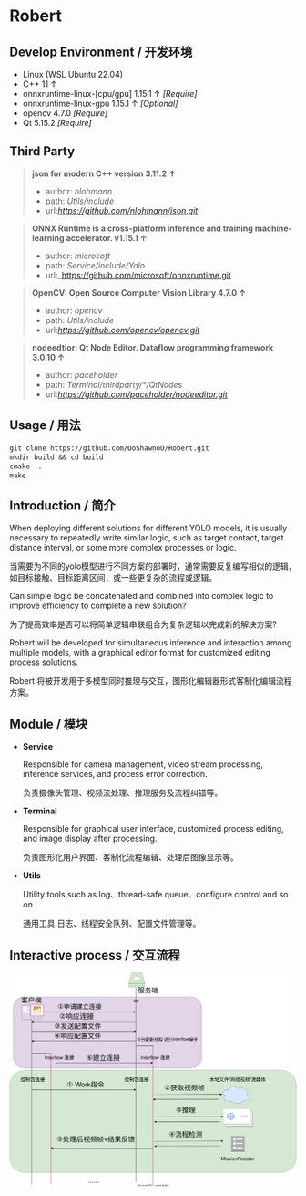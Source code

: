 # Robert
## Develop Environment / 开发环境
- Linux (WSL Ubuntu 22.04)
- C++ 11 ↑
- onnxruntime-linux-[cpu/gpu] 1.15.1 ↑ _[Require]_
- onnxruntime-linux-gpu 1.15.1 ↑ _[Optional]_
- opencv 4.7.0 _[Require]_
- Qt 5.15.2 _[Require]_

## Third Party
> **json for modern C++ version 3.11.2 ↑**
> - author: *nlohmann*
> - path: _Utils/include_
> - url:_https://github.com/nlohmann/json.git_

> **ONNX Runtime is a cross-platform inference and training machine-learning accelerator. v1.15.1 ↑**
> - author: *microsoft*
> - path: _Service/include/Yolo_
> - url:_https://github.com/microsoft/onnxruntime.git

> **OpenCV: Open Source Computer Vision Library 4.7.0 ↑**
> - author: *opencv*
> - path: _Utils/include_
> - url:_https://github.com/opencv/opencv.git_

> **nodeedtior: Qt Node Editor. Dataflow programming framework 3.0.10 ↑**
> - author: *paceholder*
> - path: _Terminal/thirdparty/\*/QtNodes_
> - url:_https://github.com/paceholder/nodeeditor.git_


## Usage / 用法
```shell
git clone https://github.com/OoShawnoO/Robert.git
mkdir build && cd build
cmake ..
make
```

## Introduction / 简介
When deploying different solutions for different YOLO models, it is usually necessary to repeatedly write similar logic, such as target contact, target distance interval, or some more complex processes or logic.

当需要为不同的yolo模型进行不同方案的部署时，通常需要反复编写相似的逻辑，如目标接触、目标距离区间，或一些更复杂的流程或逻辑。

Can simple logic be concatenated and combined into complex logic to improve efficiency to complete a new solution?

为了提高效率是否可以将简单逻辑串联组合为复杂逻辑以完成新的解决方案?

Robert will be developed for simultaneous inference and interaction among multiple models, with a graphical editor format for customized editing process solutions.

Robert 将被开发用于多模型同时推理与交互，图形化编辑器形式客制化编辑流程方案。

## Module / 模块
- **Service**
    
    Responsible for camera management, video stream processing, inference services, and process error correction.
    
    负责摄像头管理、视频流处理、推理服务及流程纠错等。
- **Terminal**

  Responsible for graphical user interface, customized process editing, and image display after processing.    

  负责图形化用户界面、客制化流程编辑、处理后图像显示等。

- **Utils**

  Utility tools,such as log、thread-safe queue、configure control and so on.
  
  通用工具,日志、线程安全队列、配置文件管理等。

## Interactive process / 交互流程
![](doc/单机交互流程.svg)